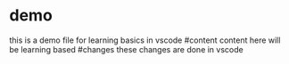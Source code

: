 # demo
this is a demo file for learning basics in vscode
#content
content here will be learning based
#changes
these changes are done in vscode

